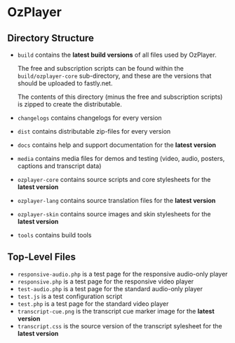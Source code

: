 # OzPlayer

## Directory Structure

* `build` contains the **latest build versions** of all files used by OzPlayer.

   The free and subscription scripts can be found within the `build/ozplayer-core` sub-directory, and these are the versions that should be uploaded to fastly.net.

   The contents of this directory (minus the free and subscription scripts) is zipped to create the distributable.

* `changelogs` contains changelogs for every version
* `dist` contains distributable zip-files for every version
* `docs` contains help and support documentation for the **latest version**
* `media` contains media files for demos and testing (video, audio, posters, captions and transcript data)
* `ozplayer-core` contains source scripts and core stylesheets for the **latest version**
* `ozplayer-lang` contains source translation files for the **latest version**
* `ozplayer-skin` contains source images and skin stylesheets for the **latest version**
* `tools` contains build tools

## Top-Level Files

* `responsive-audio.php` is a test page for the responsive audio-only player
* `responsive.php` is a test page for the responsive video player
* `test-audio.php` is a test page for the standard audio-only player
* `test.js` is a test configuration script
* `test.php` is a test page for the standard video player
* `transcript-cue.png` is the transcript cue marker image for the **latest version**
* `transcript.css` is the source version of the transcript sylesheet for the **latest version**

